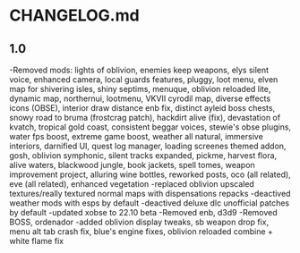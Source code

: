 # CHANGELOG.md

## 1.0

-Removed mods: lights of oblivion, enemies keep weapons, elys silent voice, enhanced camera, local guards features, pluggy, loot menu, elven map for shivering isles, shiny septims, menuque, oblivion reloaded lite, dynamic map, northernui, lootmenu, VKVII cyrodil map, diverse effects icons (OBSE), interior draw distance enb fix, distinct ayleid boss chests, snowy road to bruma (frostcrag patch), hackdirt alive (fix), devastation of kvatch, tropical gold coast, consistent beggar voices, stewie's obse plugins, water fps boost, extreme game boost, weather all natural, immersive interiors, darnified UI, quest log manager, loading screenes themed addon, gosh, oblivion symphonic, silent tracks expanded, pickme,  harvest flora, alive waters, blackwood jungle, book jackets, spell tomes, weapon improvement project, alluring wine bottles, reworked posts, oco (all related), eve (all related), enhanced vegetation
-replaced oblivion upscaled textures/really textured normal maps with dispensations repacks
-deactived weather mods with esps by default
-deactived deluxe dlc unofficial patches by default
-updated xobse to 22.10 beta
-Removed enb, d3d9
-Removed BOSS, ordenador
-added oblivion display tweaks, sb weapon drop fix, menu alt tab crash fix, blue's engine fixes, oblivion reloaded combine + white flame fix
